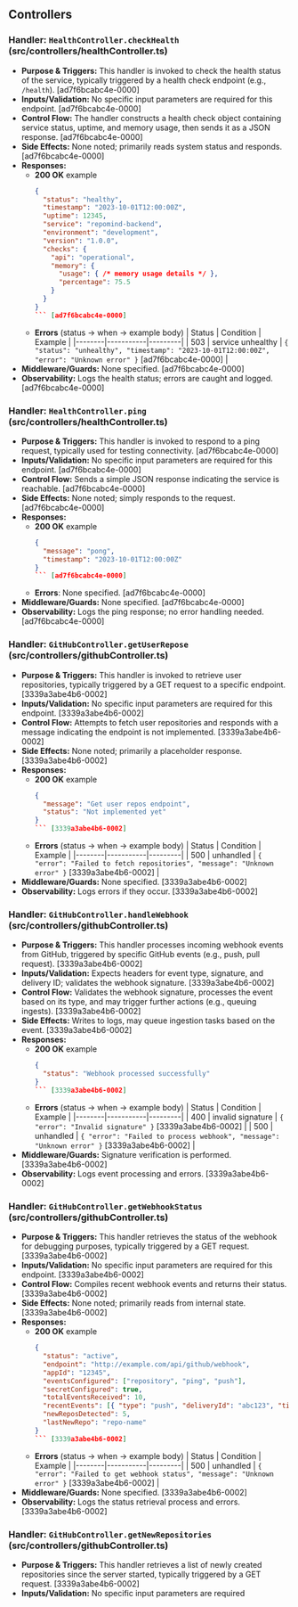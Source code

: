## Controllers

### Handler: `HealthController.checkHealth` (src/controllers/healthController.ts)
- **Purpose & Triggers:** This handler is invoked to check the health status of the service, typically triggered by a health check endpoint (e.g., `/health`). [ad7f6bcabc4e-0000]
- **Inputs/Validation:** No specific input parameters are required for this endpoint. [ad7f6bcabc4e-0000]
- **Control Flow:** The handler constructs a health check object containing service status, uptime, and memory usage, then sends it as a JSON response. [ad7f6bcabc4e-0000]
- **Side Effects:** None noted; primarily reads system status and responds. [ad7f6bcabc4e-0000]
- **Responses:**
  - **200 OK** example
    ```json
    {
      "status": "healthy",
      "timestamp": "2023-10-01T12:00:00Z",
      "uptime": 12345,
      "service": "repomind-backend",
      "environment": "development",
      "version": "1.0.0",
      "checks": {
        "api": "operational",
        "memory": {
          "usage": { /* memory usage details */ },
          "percentage": 75.5
        }
      }
    }
    ``` [ad7f6bcabc4e-0000]
  - **Errors** (status → when → example body)
    | Status | Condition | Example |
    |--------|-----------|---------|
    | 503 | service unhealthy | `{ "status": "unhealthy", "timestamp": "2023-10-01T12:00:00Z", "error": "Unknown error" }` [ad7f6bcabc4e-0000] |
- **Middleware/Guards:** None specified. [ad7f6bcabc4e-0000]
- **Observability:** Logs the health status; errors are caught and logged. [ad7f6bcabc4e-0000]

### Handler: `HealthController.ping` (src/controllers/healthController.ts)
- **Purpose & Triggers:** This handler is invoked to respond to a ping request, typically used for testing connectivity. [ad7f6bcabc4e-0000]
- **Inputs/Validation:** No specific input parameters are required for this endpoint. [ad7f6bcabc4e-0000]
- **Control Flow:** Sends a simple JSON response indicating the service is reachable. [ad7f6bcabc4e-0000]
- **Side Effects:** None noted; simply responds to the request. [ad7f6bcabc4e-0000]
- **Responses:**
  - **200 OK** example
    ```json
    {
      "message": "pong",
      "timestamp": "2023-10-01T12:00:00Z"
    }
    ``` [ad7f6bcabc4e-0000]
  - **Errors**: None specified. [ad7f6bcabc4e-0000]
- **Middleware/Guards:** None specified. [ad7f6bcabc4e-0000]
- **Observability:** Logs the ping response; no error handling needed. [ad7f6bcabc4e-0000]

### Handler: `GitHubController.getUserRepose` (src/controllers/githubController.ts)
- **Purpose & Triggers:** This handler is invoked to retrieve user repositories, typically triggered by a GET request to a specific endpoint. [3339a3abe4b6-0002]
- **Inputs/Validation:** No specific input parameters are required for this endpoint. [3339a3abe4b6-0002]
- **Control Flow:** Attempts to fetch user repositories and responds with a message indicating the endpoint is not implemented. [3339a3abe4b6-0002]
- **Side Effects:** None noted; primarily a placeholder response. [3339a3abe4b6-0002]
- **Responses:**
  - **200 OK** example
    ```json
    {
      "message": "Get user repos endpoint",
      "status": "Not implemented yet"
    }
    ``` [3339a3abe4b6-0002]
  - **Errors** (status → when → example body)
    | Status | Condition | Example |
    |--------|-----------|---------|
    | 500 | unhandled | `{ "error": "Failed to fetch repositories", "message": "Unknown error" }` [3339a3abe4b6-0002] |
- **Middleware/Guards:** None specified. [3339a3abe4b6-0002]
- **Observability:** Logs errors if they occur. [3339a3abe4b6-0002]

### Handler: `GitHubController.handleWebhook` (src/controllers/githubController.ts)
- **Purpose & Triggers:** This handler processes incoming webhook events from GitHub, triggered by specific GitHub events (e.g., push, pull request). [3339a3abe4b6-0002]
- **Inputs/Validation:** Expects headers for event type, signature, and delivery ID; validates the webhook signature. [3339a3abe4b6-0002]
- **Control Flow:** Validates the webhook signature, processes the event based on its type, and may trigger further actions (e.g., queuing ingests). [3339a3abe4b6-0002]
- **Side Effects:** Writes to logs, may queue ingestion tasks based on the event. [3339a3abe4b6-0002]
- **Responses:**
  - **200 OK** example
    ```json
    {
      "status": "Webhook processed successfully"
    }
    ``` [3339a3abe4b6-0002]
  - **Errors** (status → when → example body)
    | Status | Condition | Example |
    |--------|-----------|---------|
    | 400 | invalid signature | `{ "error": "Invalid signature" }` [3339a3abe4b6-0002] |
    | 500 | unhandled | `{ "error": "Failed to process webhook", "message": "Unknown error" }` [3339a3abe4b6-0002] |
- **Middleware/Guards:** Signature verification is performed. [3339a3abe4b6-0002]
- **Observability:** Logs event processing and errors. [3339a3abe4b6-0002]

### Handler: `GitHubController.getWebhookStatus` (src/controllers/githubController.ts)
- **Purpose & Triggers:** This handler retrieves the status of the webhook for debugging purposes, typically triggered by a GET request. [3339a3abe4b6-0002]
- **Inputs/Validation:** No specific input parameters are required for this endpoint. [3339a3abe4b6-0002]
- **Control Flow:** Compiles recent webhook events and returns their status. [3339a3abe4b6-0002]
- **Side Effects:** None noted; primarily reads from internal state. [3339a3abe4b6-0002]
- **Responses:**
  - **200 OK** example
    ```json
    {
      "status": "active",
      "endpoint": "http://example.com/api/github/webhook",
      "appId": "12345",
      "eventsConfigured": ["repository", "ping", "push"],
      "secretConfigured": true,
      "totalEventsReceived": 10,
      "recentEvents": [{ "type": "push", "deliveryId": "abc123", "timestamp": "2023-10-01T12:00:00Z" }],
      "newReposDetected": 5,
      "lastNewRepo": "repo-name"
    }
    ``` [3339a3abe4b6-0002]
  - **Errors** (status → when → example body)
    | Status | Condition | Example |
    |--------|-----------|---------|
    | 500 | unhandled | `{ "error": "Failed to get webhook status", "message": "Unknown error" }` [3339a3abe4b6-0002] |
- **Middleware/Guards:** None specified. [3339a3abe4b6-0002]
- **Observability:** Logs the status retrieval process and errors. [3339a3abe4b6-0002]

### Handler: `GitHubController.getNewRepositories` (src/controllers/githubController.ts)
- **Purpose & Triggers:** This handler retrieves a list of newly created repositories since the server started, typically triggered by a GET request. [3339a3abe4b6-0002]
- **Inputs/Validation:** No specific input parameters are required